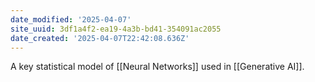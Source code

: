 ```yaml
---
date_modified: '2025-04-07'
site_uuid: 3df1a4f2-ea19-4a3b-bd41-354091ac2055
date_created: '2025-04-07T22:42:08.636Z'
---
```


A key statistical model of [[Neural Networks]] used in [[Generative AI]].